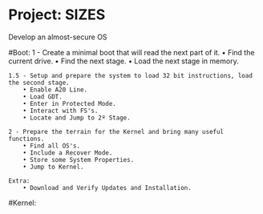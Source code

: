 # Project: SIZES
Develop an almost-secure OS


#Boot:
    1 - Create a minimal boot that will read the next part of it.
        • Find the current drive.
        • Find the next stage.
        • Load the next stage in memory.
        
    1.5 - Setup and prepare the system to load 32 bit instructions, load the second stage.
        • Enable A20 Line.
        • Load GDT.
        • Enter in Protected Mode.
        • Interact with FS's.
        • Locate and Jump to 2º Stage.
        
    2 - Prepare the terrain for the Kernel and bring many useful functions.
        • Find all OS's.
        • Include a Recover Mode.
        • Store some System Properties.
        • Jump to Kernel.
       
    Extra:
        • Download and Verify Updates and Installation.
        
#Kernel:

